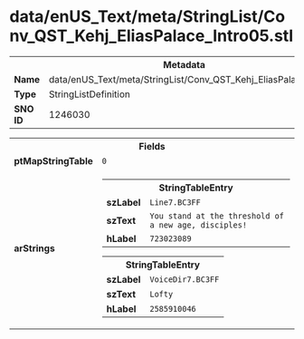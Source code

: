 <h1>data/enUS_Text/meta/StringList/Conv_QST_Kehj_EliasPalace_Intro05.stl</h1><table><tr><th colspan="100%">Metadata</th></tr><tr><td><b>Name</b></td><td>data/enUS_Text/meta/StringList/Conv_QST_Kehj_EliasPalace_Intro05.stl</td></tr><tr><td><b>Type</b></td><td>StringListDefinition</td></tr><tr><td><b>SNO ID</b></td><td>1246030</td></tr></table>

<table><tr><th colspan="100%">Fields</th></tr><tr><td><b>ptMapStringTable</b></td><td><code>0</code></td></tr><tr><td><b>arStrings</b></td><td><table><tr><th colspan="100%">StringTableEntry</th></tr><tr><td><b>szLabel</b></td><td><code>Line7.BC3FF</code></td></tr><tr><td><b>szText</b></td><td><code>You stand at the threshold of a new age, disciples!</code></td></tr><tr><td><b>hLabel</b></td><td><code>723023089</code></td></tr></table>


<table><tr><th colspan="100%">StringTableEntry</th></tr><tr><td><b>szLabel</b></td><td><code>VoiceDir7.BC3FF</code></td></tr><tr><td><b>szText</b></td><td><code>Lofty</code></td></tr><tr><td><b>hLabel</b></td><td><code>2585910046</code></td></tr></table>


</td></tr></table>

